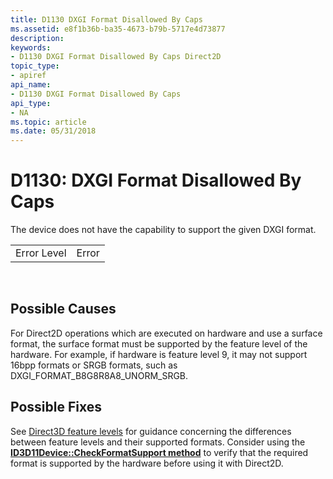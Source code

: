 ```yaml
---
title: D1130 DXGI Format Disallowed By Caps
ms.assetid: e8f1b36b-ba35-4673-b79b-5717e4d73877
description: 
keywords:
- D1130 DXGI Format Disallowed By Caps Direct2D
topic_type:
- apiref
api_name:
- D1130 DXGI Format Disallowed By Caps
api_type:
- NA
ms.topic: article
ms.date: 05/31/2018
---
```


# D1130: DXGI Format Disallowed By Caps

The device does not have the capability to support the given DXGI format.



|             |       |
|-------------|-------|
| Error Level | Error |



 

## Possible Causes

For Direct2D operations which are executed on hardware and use a surface format, the surface format must be supported by the feature level of the hardware. For example, if hardware is feature level 9, it may not support 16bpp formats or SRGB formats, such as DXGI\_FORMAT\_B8G8R8A8\_UNORM\_SRGB.

## Possible Fixes

See [Direct3D feature levels](https://msdn.microsoft.com/library/windows/apps/hh994923) for guidance concerning the differences between feature levels and their supported formats. Consider using the [**ID3D11Device::CheckFormatSupport method**](https://msdn.microsoft.com/library/windows/desktop/ff476498) to verify that the required format is supported by the hardware before using it with Direct2D.

 

 




